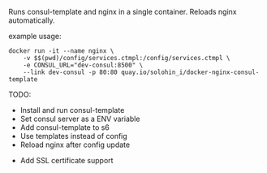 Runs consul-template and nginx in a single container. Reloads nginx automatically.

example usage:

```
docker run -it --name nginx \
    -v $$(pwd)/config/services.ctmpl:/config/services.ctmpl \
    -e CONSUL_URL="dev-consul:8500" \
    --link dev-consul -p 80:80 quay.io/solohin_i/docker-nginx-consul-template
```


TODO:
+ Install and run consul-template
+ Set consul server as a ENV variable
+ Add consul-template to s6
+ Use templates instead of config
+ Reload nginx after config update
- Add SSL certificate support